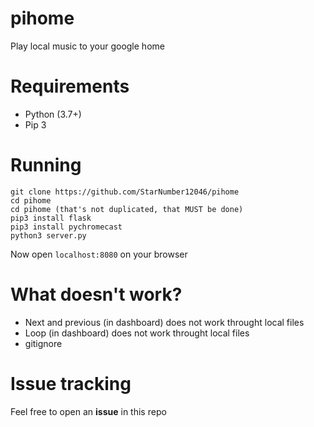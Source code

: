 # pihome
Play local music to your google home

# Requirements
- Python (3.7+)
- Pip 3

# Running
```
git clone https://github.com/StarNumber12046/pihome
cd pihome
cd pihome (that's not duplicated, that MUST be done)
pip3 install flask
pip3 install pychromecast
python3 server.py
```
Now open `localhost:8080` on your browser

# What doesn't work?
- Next and previous (in dashboard) does not work throught local files
- Loop (in dashboard) does not work throught local files
- gitignore

# Issue tracking
Feel free to open an **issue** in this repo
